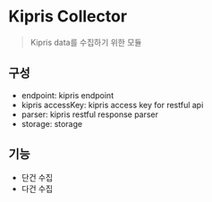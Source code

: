 
Kipris Collector
=============
> Kipris data를 수집하기 위한 모듈

구성
-------------
- endpoint: kipris endpoint
- kipris accessKey: kipris access key for restful api
- parser: kipris restful response parser
- storage: storage

기능
--------------
- 단건 수집
- 다건 수집
